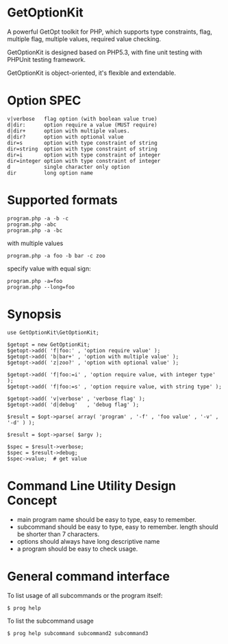 GetOptionKit
============

A powerful GetOpt toolkit for PHP, which supports type constraints, flag,
multiple flag, multiple values, required value checking.

GetOptionKit is designed based on PHP5.3, with fine unit testing with PHPUnit
testing framework.

GetOptionKit is object-oriented, it's flexible and extendable.

# Option SPEC

    v|verbose   flag option (with boolean value true)
    d|dir:      option require a value (MUST require)
    d|dir+      option with multiple values.
    d|dir?      option with optional value
    dir=s       option with type constraint of string
    dir=string  option with type constraint of string
    dir=i       option with type constraint of integer
    dir=integer option with type constraint of integer
    d           single character only option
    dir         long option name

# Supported formats

    program.php -a -b -c
    program.php -abc
    program.php -a -bc

with multiple values

    program.php -a foo -b bar -c zoo

specify value with equal sign:

    program.php -a=foo
    program.php --long=foo

# Synopsis

    use GetOptionKit\GetOptionKit;

    $getopt = new GetOptionKit;
    $getopt->add( 'f|foo:' , 'option require value' );
    $getopt->add( 'b|bar+' , 'option with multiple value' );
    $getopt->add( 'z|zoo?' , 'option with optional value' );

    $getopt->add( 'f|foo:=i' , 'option require value, with integer type' );
    $getopt->add( 'f|foo:=s' , 'option require value, with string type' );

    $getopt->add( 'v|verbose' , 'verbose flag' );
    $getopt->add( 'd|debug'   , 'debug flag' );

    $result = $opt->parse( array( 'program' , '-f' , 'foo value' , '-v' , '-d' ) );

    $result = $opt->parse( $argv );

    $spec = $result->verbose;
    $spec = $result->debug;
    $spec->value;  # get value

# Command Line Utility Design Concept

* main program name should be easy to type, easy to remember.
* subcommand should be easy to type, easy to remember. length should be shorter than 7 characters.
* options should always have long descriptive name
* a program should be easy to check usage.

# General command interface

To list usage of all subcommands or the program itself:

	$ prog help

To list the subcommand usage

	$ prog help subcommand subcommand2 subcommand3

